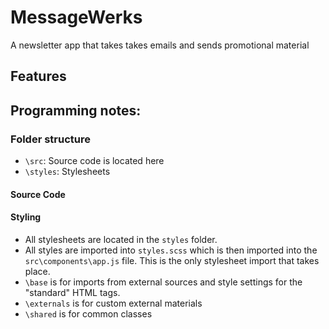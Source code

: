 # MessageWerks

A newsletter app that takes takes emails and sends promotional material

## Features



## Programming notes:
### Folder structure
- `\src`: Source code is located here
- `\styles`: Stylesheets

#### Source Code


#### Styling
- All stylesheets are located in the `styles` folder.
- All styles are imported into `styles.scss` which is then imported into the `src\components\app.js` file. This is the only stylesheet import that takes place.
- `\base` is for imports from external sources and style settings for the "standard" HTML tags.
- `\externals` is for custom external materials
- `\shared` is for common classes

